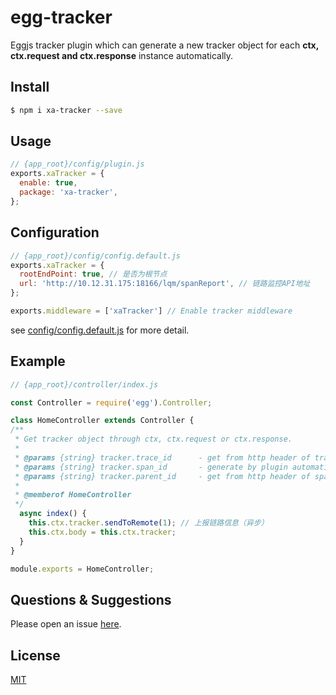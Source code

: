 # egg-tracker

  Eggjs tracker plugin which can generate a new tracker object for each **ctx, ctx.request and ctx.response** instance automatically.

## Install

```bash
$ npm i xa-tracker --save
```

## Usage

```js
// {app_root}/config/plugin.js
exports.xaTracker = {
  enable: true,
  package: 'xa-tracker',
};
```

## Configuration

```js
// {app_root}/config/config.default.js
exports.xaTracker = {
  rootEndPoint: true, // 是否为根节点
  url: 'http://10.12.31.175:18166/lqm/spanReport', // 链路监控API地址
};

exports.middleware = ['xaTracker'] // Enable tracker middleware

```

see [config/config.default.js](config/config.default.js) for more detail.

## Example
```js
// {app_root}/controller/index.js

const Controller = require('egg').Controller;

class HomeController extends Controller {
/**
 * Get tracker object through ctx, ctx.request or ctx.response.
 *
 * @params {string} tracker.trace_id      - get from http header of trace-id or autoGenerate by plugin if rootEndPoint is true.
 * @params {string} tracker.span_id       - generate by plugin automatically.
 * @params {string} tracker.parent_id     - get from http header of span-id or autoGenerate by plugin if rootEndPoint is true.
 * 
 * @memberof HomeController
 */
  async index() {
    this.ctx.tracker.sendToRemote(1); // 上报链路信息（异步）
    this.ctx.body = this.ctx.tracker;
  }
}

module.exports = HomeController;
```


## Questions & Suggestions

Please open an issue [here](https://github.com/JsonMa/egg-tracker/issues).

## License

[MIT](LICENSE)
